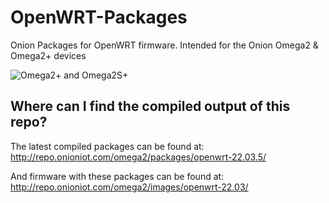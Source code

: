# OpenWRT-Packages

Onion Packages for OpenWRT firmware. Intended for the Onion Omega2 & Omega2+ devices

![Omega2+ and Omega2S+](https://github.com/OnionIoT/source/raw/openwrt-18.06/omega2-family.png)

## Where can I find the compiled output of this repo?

The latest compiled packages can be found at: http://repo.onioniot.com/omega2/packages/openwrt-22.03.5/

And firmware with these packages can be found at: http://repo.onioniot.com/omega2/images/openwrt-22.03/